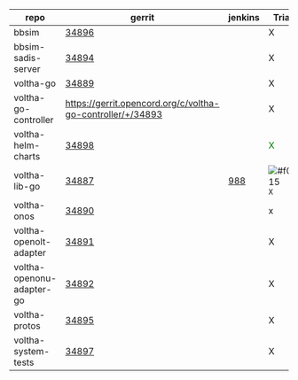 
| repo | gerrit | jenkins | Triage | Notes               |
| ---- | ------ | ------- | ------ | --------------------|
| bbsim         | [34896](https://gerrit.opencord.org/c/bbsim/+/34896) | | X | |
| bbsim-sadis-server | [34894](https://gerrit.opencord.org/c/bbsim-sadis-server/+/34894) | | X | |
| voltha-go     | [34889](https://gerrit.opencord.org/c/voltha-go/+/34889) | | X | |
| voltha-go-controller | https://gerrit.opencord.org/c/voltha-go-controller/+/34893 | | X | |    
| voltha-helm-charts | [34898](https://gerrit.opencord.org/c/voltha-helm-charts/+/34898) | | <font color="green"> X </font> | |
| voltha-lib-go | [34887](https://gerrit.opencord.org/c/voltha-lib-go/+/34887) | [988](https://jenkins.opencord.org/job/verify_voltha-lib-go_unit-test/988/console) | ![#f03c15](https://placehold.co/15x15/f03c15/f03c15.png) `X` | |
| voltha-onos   | [34890](https://gerrit.opencord.org/c/voltha-onos/+/34890) | | x |
| voltha-openolt-adapter | [34891](https://gerrit.opencord.org/c/voltha-openolt-adapter/+/34891) | | X | |
| voltha-openonu-adapter-go | [34892](https://gerrit.opencord.org/c/voltha-openonu-adapter-go/+/34892) | | X | |
| voltha-protos | [34895](https://gerrit.opencord.org/c/voltha-protos/+/34895) | | X | |
| voltha-system-tests | [34897](https://gerrit.opencord.org/c/voltha-system-tests/+/34897) | | X | |